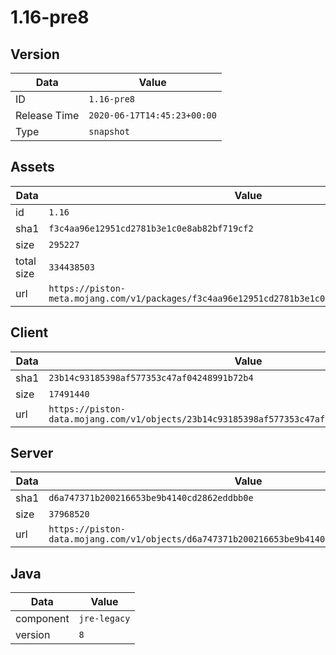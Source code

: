 # 1.16-pre8

## Version

|**Data**        | **Value**                 |
|----------------|-------------------------|
| ID   | ```1.16-pre8```   |
| Release Time   | ```2020-06-17T14:45:23+00:00```   |
| Type   | ```snapshot```   |

## Assets

|**Data**        | **Value**                 |
|----------------|-------------------------|
| id   | ```1.16```   |
| sha1   | ```f3c4aa96e12951cd2781b3e1c0e8ab82bf719cf2```   |
| size   | ```295227```   |
| total size  | ```334438503```  |
| url       | ```https://piston-meta.mojang.com/v1/packages/f3c4aa96e12951cd2781b3e1c0e8ab82bf719cf2/1.16.json``` |

## Client

|**Data**        | **Value**                 |
|----------------|-------------------------|
| sha1   | ```23b14c93185398af577353c47af04248991b72b4```   |
| size   | ```17491440```   |
| url       | ```https://piston-data.mojang.com/v1/objects/23b14c93185398af577353c47af04248991b72b4/client.jar``` |

## Server

|**Data**        | **Value**                 |
|----------------|-------------------------|
| sha1   | ```d6a747371b200216653be9b4140cd2862eddbb0e```   |
| size   | ```37968520```   |
| url       | ```https://piston-data.mojang.com/v1/objects/d6a747371b200216653be9b4140cd2862eddbb0e/server.jar``` |

## Java

|**Data**        | **Value**                 |
|----------------|-------------------------|
| component   | ```jre-legacy```   |
| version   | ```8```   |
